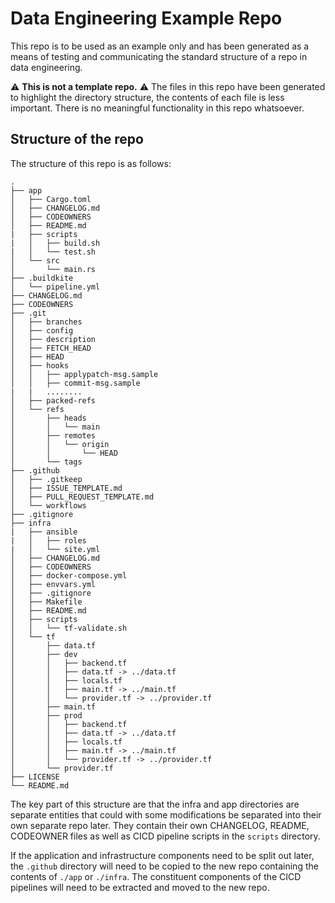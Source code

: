 # Data Engineering Example Repo

This repo is to be used as an example only and has been generated as a means of testing
and communicating the standard structure of a repo in data engineering.

⚠️ **This is not a template repo.** ⚠
The files in this repo have been generated to 
highlight the directory structure, the contents of each file is less important.
There is no meaningful functionality in this repo whatsoever.

## Structure of the repo

The structure of this repo is as follows:

```
.
├── app
│   ├── Cargo.toml
│   ├── CHANGELOG.md
│   ├── CODEOWNERS
│   ├── README.md
|   ├── scripts
|   │   ├── build.sh
|   │   └── test.sh
│   └── src
│       └── main.rs
├── .buildkite
│   └── pipeline.yml
├── CHANGELOG.md
├── CODEOWNERS
├── .git
│   ├── branches
│   ├── config
│   ├── description
│   ├── FETCH_HEAD
│   ├── HEAD
│   ├── hooks
│   │   ├── applypatch-msg.sample
│   │   ├── commit-msg.sample
|   |   ........
│   ├── packed-refs
│   └── refs
│       ├── heads
│       │   └── main
│       ├── remotes
│       │   └── origin
│       │       └── HEAD
│       └── tags
├── .github
│   ├── .gitkeep
│   ├── ISSUE_TEMPLATE.md
│   ├── PULL_REQUEST_TEMPLATE.md
│   └── workflows
├── .gitignore
├── infra
|   ├── ansible
|   │   ├── roles
|   │   └── site.yml
│   ├── CHANGELOG.md
│   ├── CODEOWNERS
│   ├── docker-compose.yml
│   ├── envvars.yml
│   ├── .gitignore
│   ├── Makefile
│   ├── README.md
│   ├── scripts
│   │   └── tf-validate.sh
│   └── tf
│       ├── data.tf
│       ├── dev
│       │   ├── backend.tf
│       │   ├── data.tf -> ../data.tf
│       │   ├── locals.tf
│       │   ├── main.tf -> ../main.tf
│       │   └── provider.tf -> ../provider.tf
│       ├── main.tf
│       ├── prod
│       │   ├── backend.tf
│       │   ├── data.tf -> ../data.tf
│       │   ├── locals.tf
│       │   ├── main.tf -> ../main.tf
│       │   └── provider.tf -> ../provider.tf
│       └── provider.tf
├── LICENSE
└── README.md
```

The key part of this structure are that the infra and app directories are separate entities
that could with some modifications be separated into their own separate repo later.  They contain their own CHANGELOG, README, CODEOWNER files as well as CICD pipeline scripts in
the `scripts` directory.

If the application and infrastructure components need to be split out later, the `.github` 
directory will need to be copied to the new repo containing the contents of `./app` or `./infra`.  The constituent components of the CICD pipelines will need to be extracted and moved to the new repo.